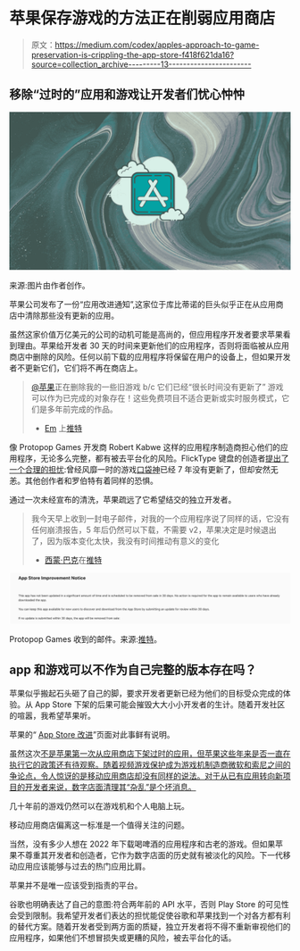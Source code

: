 # 苹果保存游戏的方法正在削弱应用商店

> 原文：<https://medium.com/codex/apples-approach-to-game-preservation-is-crippling-the-app-store-f418f621da16?source=collection_archive---------13----------------------->

## 移除“过时的”应用和游戏让开发者们忧心忡忡

![](img/2a6fbb54db0b8b8a2dff316365472653.png)

来源:图片由作者创作。

苹果公司发布了一份“应用改进通知”,这家位于库比蒂诺的巨头似乎正在从应用商店中清除那些没有更新的应用。

虽然这家价值万亿美元的公司的动机可能是高尚的，但应用程序开发者要求苹果看到理由。苹果给开发者 30 天的时间来更新他们的应用程序，否则将面临被从应用商店中删除的风险。任何以前下载的应用程序将保留在用户的设备上，但如果开发者不更新它们，它们将不再在商店上。

> [@苹果](https://twitter.com/Apple)正在删除我的一些旧游戏 b/c 它们已经“很长时间没有更新了”
> 游戏可以作为已完成的对象存在！这些免费项目不适合更新或实时服务模式，它们是多年前完成的作品。
> - [Em](https://medium.com/u/8115021888ca?source=post_page-----f418f621da16--------------------------------) 上[推特](https://twitter.com/lazerwalker/status/1517849201148932096)

像 Protopop Games 开发商 Robert Kabwe 这样的应用程序制造商担心他们的应用程序，无论多么完整，都有被去平台化的风险。FlickType 键盘的创造者[提出了一个合理的担忧](https://twitter.com/keleftheriou/status/1517907548623437824):曾经风靡一时的游戏[口袋神](https://apps.apple.com/us/app/pocket-god/id301387274)已经 7 年没有更新了，但却安然无恙。其他创作者和罗伯特有着同样的恐惧。

通过一次未经宣布的清洗，苹果疏远了它希望结交的独立开发者。

> 我今天早上收到一封电子邮件，对我的一个应用程序说了同样的话，它没有任何崩溃报告，5 年后仍然可以下载，不需要 v2，苹果决定是时候退出了，因为版本变化太快，我没有时间推动有意义的变化
> - [西蒙·巴克](https://medium.com/u/522ab51d524a?source=post_page-----f418f621da16--------------------------------)在[推特](https://twitter.com/allthecode_/status/1517970758575824896)

![](img/80ccb83360c63a6c1eef5adbf84b5e20.png)

Protopop Games 收到的邮件。来源:[推特](https://twitter.com/protopop/status/1517701619374338050)。

## app 和游戏可以不作为自己完整的版本存在吗？

苹果似乎搬起石头砸了自己的脚，要求开发者更新已经为他们的目标受众完成的体验。从 App Store 下架的后果可能会摧毁大大小小开发者的生计。随着开发社区的喧嚣，我希望苹果听。

苹果的“ [App Store 改进](https://developer.apple.com/support/app-store-improvements/)”页面对此事鲜有说明。

虽然这次[不是苹果第一次从应用商店下架过时的应用，但苹果这些年来是否一直在执行它的政策还有待观察。随着视频游戏保护成为游戏机制造商微软和索尼之间的争论点，令人惊讶的是移动应用商店却没有同样的说法。对于从已有应用转向新项目的开发者来说，数字店面清理其“杂乱”是个坏消息。](https://www.theverge.com/2016/9/1/12755260/apple-removing-abandoned-iphone-apps)

几十年前的游戏仍然可以在游戏机和个人电脑上玩。

移动应用商店偏离这一标准是一个值得关注的问题。

当然，没有多少人想在 2022 年下载喝啤酒的应用程序和古老的游戏。但如果苹果不尊重其开发者和创造者，它作为数字店面的历史就有被淡化的风险。下一代移动应用应该能够与过去的热门应用比肩。

苹果并不是唯一应该受到指责的平台。

谷歌也明确表达了自己的意图:符合两年前的 API 水平，否则 Play Store 的可见性会受到限制。我希望开发者们表达的担忧能促使谷歌和苹果找到一个对各方都有利的替代方案。随着开发者受到两方面的质疑，独立开发者将不得不重新审视他们的应用程序，如果他们不想冒损失或更糟的风险，被去平台化的话。